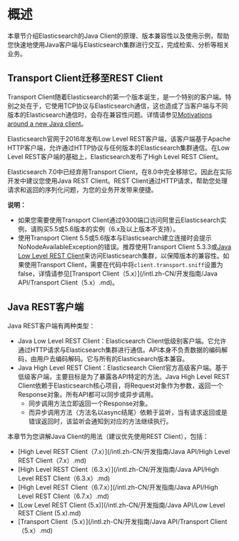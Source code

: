 # 概述

本章节介绍Elasticsearch的Java Client的原理、版本兼容性以及使用示例，帮助您快速地使用Java客户端与Elasticsearch集群进行交互，完成检索、分析等相关业务。

## Transport Client迁移至REST Client

Transport Client随着Elasticsearch的第一个版本诞生，是一个特别的客户端。特别之处在于，它使用TCP协议与Elasticsearch通信，这也造成了当客户端与不同版本的Elasticsearch通信时，会存在兼容性问题。详情请参见[Motivations around a new Java client](https://www.elastic.co/guide/en/elasticsearch/client/java-rest/6.7/_motivations_around_a_new_java_client.html)。

Elasticsearch官网于2016年发布Low Level REST客户端，该客户端基于Apache HTTP客户端，允许通过HTTP协议与任何版本的Elasticsearch集群通信。在Low Level REST客户端的基础上，Elasticsearch发布了High Level REST Client。

Elasticsearch 7.0中已经弃用Transport Client，在8.0中完全移除它。因此在实际开发中建议您使用Java REST Client。REST Client通过HTTP请求，帮助您处理请求和返回的序列化问题，为您的业务开发带来便捷。

**说明：**

-   如果您需要使用Transport Client通过9300端口访问阿里云Elasticsearch实例，请购买5.5或5.6版本的实例（6.x及以上版本不支持）。
-   使用Transport Client 5.5或5.6版本与Elasticsearch建立连接时会提示NoNodeAvailableException的错误。推荐使用Transport Client 5.3.3或[Java Low Level REST Client](https://www.elastic.co/guide/en/elasticsearch/client/java-rest/5.5/_basic_authentication.html)来访问Elasticsearch集群，以保障版本的兼容性。如果使用Transport Client，需要在代码中将`client.transport.sniff`设置为false，详情请参见[Transport Client（5.x）](/intl.zh-CN/开发指南/Java API/Transport Client（5.x）.md)。

## Java REST客户端

Java REST客户端有两种类型：

-   Java Low Level REST Client：Elasticsearch Client低级别客户端。它允许通过HTTP请求与Elasticsearch集群进行通信。API本身不负责数据的编码解码，由用户去编码解码。它与所有的Elasticsearch版本兼容。
-   Java High Level REST Client：Elasticsearch Client官方高级客户端。基于低级客户端，主要目标是为了暴露各API特定的方法。Java High Level REST Client依赖于Elasticsearch核心项目，将Request对象作为参数，返回一个Response对象。所有API都可以同步或异步调用。
    -   同步调用方法立即返回一个Response对象。
    -   而异步调用方法（方法名以async结尾）依赖于监听，当有请求返回或是错误返回时，该监听会通知到对应的方法继续执行。

本章节为您讲解Java Client的用法（建议优先使用REST Client），包括：

-   [High Level REST Client（7.x）](/intl.zh-CN/开发指南/Java API/High Level REST Client（7.x）.md)
-   [High Level REST Client（6.3.x）](/intl.zh-CN/开发指南/Java API/High Level REST Client（6.3.x）.md)
-   [High Level REST Client（6.7.x）](/intl.zh-CN/开发指南/Java API/High Level REST Client（6.7.x）.md)
-   [Low Level REST Client \(5.x\)](/intl.zh-CN/开发指南/Java API/Low Level REST Client (5.x).md)
-   [Transport Client（5.x）](/intl.zh-CN/开发指南/Java API/Transport Client（5.x）.md)


